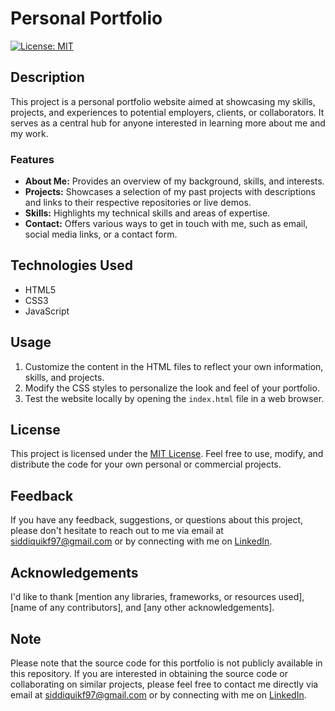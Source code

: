# Personal Portfolio

[![License: MIT](https://img.shields.io/badge/License-MIT-yellow.svg)](https://opensource.org/licenses/MIT)

## Description

This project is a personal portfolio website aimed at showcasing my skills, projects, and experiences to potential employers, clients, or collaborators. It serves as a central hub for anyone interested in learning more about me and my work.

### Features

- **About Me:** Provides an overview of my background, skills, and interests.
- **Projects:** Showcases a selection of my past projects with descriptions and links to their respective repositories or live demos.
- **Skills:** Highlights my technical skills and areas of expertise.
- **Contact:** Offers various ways to get in touch with me, such as email, social media links, or a contact form.

## Technologies Used

- HTML5
- CSS3
- JavaScript

## Usage

1. Customize the content in the HTML files to reflect your own information, skills, and projects.
2. Modify the CSS styles to personalize the look and feel of your portfolio.
3. Test the website locally by opening the `index.html` file in a web browser.

## License

This project is licensed under the [MIT License](https://opensource.org/licenses/MIT). Feel free to use, modify, and distribute the code for your own personal or commercial projects.

## Feedback

If you have any feedback, suggestions, or questions about this project, please don't hesitate to reach out to me via email at siddiquikf97@gmail.com or by connecting with me on [LinkedIn](https://www.linkedin.com/in/analytical-kaif74/).

## Acknowledgements

I'd like to thank [mention any libraries, frameworks, or resources used], [name of any contributors], and [any other acknowledgements].

## Note
Please note that the source code for this portfolio is not publicly available in this repository. If you are interested in obtaining the source code or collaborating on similar projects, please feel free to contact me directly via email at [siddiquikf97@gmail.com](mailto:siddiquikf97@gmail.com) or by connecting with me on [LinkedIn](https://www.linkedin.com/in/analytical-kaif74/).

